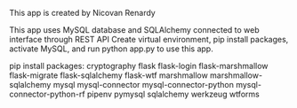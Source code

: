 This app is created by Nicovan Renardy

This app uses MySQL database and SQLAlchemy connected to web interface through REST API
Create virtual environment, pip install packages, activate MySQL, and run python app.py to use this app.

pip install packages:
cryptography
flask
flask-login
flask-marshmallow
flask-migrate
flask-sqlalchemy
flask-wtf
marshmallow
marshmallow-sqlalchemy
mysql
mysql-connector
mysql-connector-python
mysql-connector-python-rf
pipenv
pymysql
sqlalchemy
werkzeug
wtforms